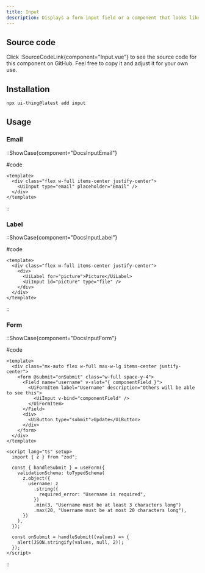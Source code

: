 ```yaml
---
title: Input
description: Displays a form input field or a component that looks like an input field.
---
```


## Source code

Click :SourceCodeLink{component="Input.vue"} to see the source code for this component on GitHub. Feel free to copy it and adjust it for your own use.

## Installation

```bash
npx ui-thing@latest add input
```

## Usage

### Email

::ShowCase{component="DocsInputEmail"}

#code

```vue [DocsInputEmail.vue]
<template>
  <div class="flex w-full items-center justify-center">
    <UiInput type="email" placeholder="Email" />
  </div>
</template>
```

::

### Label

::ShowCase{component="DocsInputLabel"}

#code

```vue [DocsInputLabel.vue]
<template>
  <div class="flex w-full items-center justify-center">
    <div>
      <UiLabel for="picture">Picture</UiLabel>
      <UiInput id="picture" type="file" />
    </div>
  </div>
</template>
```

::

### Form

::ShowCase{component="DocsInputForm"}

#code

```vue [DocsInputForm.vue]
<template>
  <div class="mx-auto flex w-full max-w-lg items-center justify-center">
    <form @submit="onSubmit" class="w-full space-y-4">
      <Field name="username" v-slot="{ componentField }">
        <UiFormItem label="Username" description="Others will be able to see this">
          <UiInput v-bind="componentField" />
        </UiFormItem>
      </Field>
      <div>
        <UiButton type="submit">Update</UiButton>
      </div>
    </form>
  </div>
</template>

<script lang="ts" setup>
  import { z } from "zod";

  const { handleSubmit } = useForm({
    validationSchema: toTypedSchema(
      z.object({
        username: z
          .string({
            required_error: "Username is required",
          })
          .min(3, "Username must be at least 3 characters long")
          .max(20, "Username must be at most 20 characters long"),
      })
    ),
  });

  const onSubmit = handleSubmit((values) => {
    alert(JSON.stringify(values, null, 2));
  });
</script>
```

::
